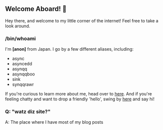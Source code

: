 ## Welcome Aboard! 🚀

Hey there, and welcome to my little corner of the internet! Feel free to take a look around.

### /bin/whoami

I'm **\[anon\]** from Japan. I go by a few different aliases, including:

- async
- asyncedd
- asynqq
- asynqqboo
- sink
- synqqrawr

If you're curious to learn more about me, head over to [here](/about). And if you're feeling chatty and want to drop a friendly 'hello', swing by [here](/contact) and say hi!

### Q: "watz diz site?"

A: The place where I have most of my blog posts
